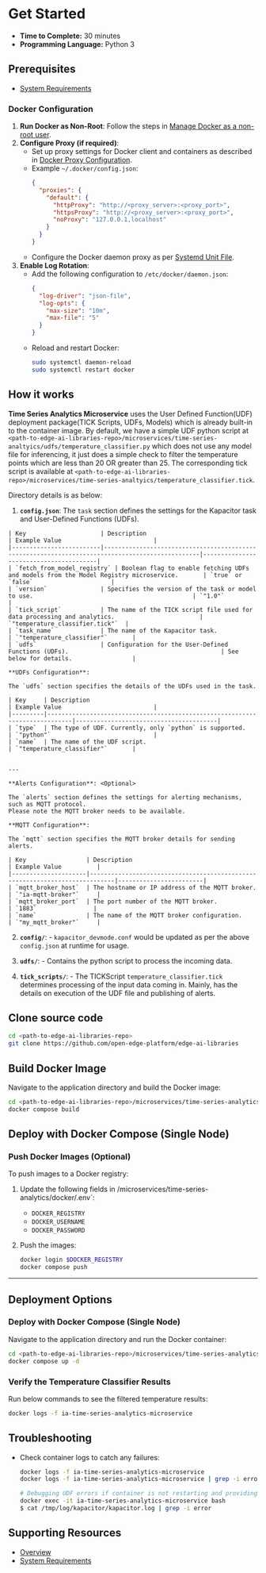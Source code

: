 # Get Started

-   **Time to Complete:** 30 minutes
-   **Programming Language:**  Python 3

## Prerequisites

- [System Requirements](system-requirements.md)


### Docker Configuration

1. **Run Docker as Non-Root**: Follow the steps in [Manage Docker as a non-root user](https://docs.docker.com/engine/install/linux-postinstall/#manage-docker-as-a-non-root-user).
2. **Configure Proxy (if required)**:
   - Set up proxy settings for Docker client and containers as described in [Docker Proxy Configuration](https://docs.docker.com/network/proxy/).
   - Example `~/.docker/config.json`:
     ```json
     {
       "proxies": {
         "default": {
           "httpProxy": "http://<proxy_server>:<proxy_port>",
           "httpsProxy": "http://<proxy_server>:<proxy_port>",
           "noProxy": "127.0.0.1,localhost"
         }
       }
     }
     ```
   - Configure the Docker daemon proxy as per [Systemd Unit File](https://docs.docker.com/engine/daemon/proxy/#systemd-unit-file).
3. **Enable Log Rotation**:
   - Add the following configuration to `/etc/docker/daemon.json`:
     ```json
     {
       "log-driver": "json-file",
       "log-opts": {
         "max-size": "10m",
         "max-file": "5"
       }
     }
     ```
   - Reload and restart Docker:
     ```bash
     sudo systemctl daemon-reload
     sudo systemctl restart docker
     ```

## How it works

**Time Series Analytics Microservice** uses the User Defined Function(UDF) deployment package(TICK Scripts, UDFs, Models) which is already built-in to the container image.
By default, we have a simple UDF python script at `<path-to-edge-ai-libraries-repo>/microservices/time-series-analtyics/udfs/temperature_classifier.py` which does not use any model file for
inferencing, it just does a simple check to filter the temperature points which are less than 20 OR greater than 25. 
The corresponding tick script is available at `<path-to-edge-ai-libraries-repo>/microservices/time-series-analtyics/temperature_classifier.tick`. 

Directory details is as below:
  
  1. **`config.json`**:
    The `task` section defines the settings for the Kapacitor task and User-Defined Functions (UDFs).

    | Key                     | Description                                                                                     | Example Value                          |
    |-------------------------|-------------------------------------------------------------------------------------------------|----------------------------------------|
    | `fetch_from_model_registry` | Boolean flag to enable fetching UDFs and models from the Model Registry microservice.       | `true` or `false`                      |
    | `version`               | Specifies the version of the task or model to use.                                             | `"1.0"`                                |
    | `tick_script`           | The name of the TICK script file used for data processing and analytics.                        | `"temperature_classifier.tick"`  |
    | `task_name`             | The name of the Kapacitor task.                                                                | `"temperature_classifier"`       |
    | `udfs`                  | Configuration for the User-Defined Functions (UDFs).                                           | See below for details.                 |

    **UDFs Configuration**:

    The `udfs` section specifies the details of the UDFs used in the task.

    | Key     | Description                                                                 | Example Value                          |
    |---------|-----------------------------------------------------------------------------|----------------------------------------|
    | `type`  | The type of UDF. Currently, only `python` is supported.                     | `"python"`                             |
    | `name`  | The name of the UDF script.                                                 | `"temperature_classifier"`       |
  

    ---

    **Alerts Configuration**: <Optional>

    The `alerts` section defines the settings for alerting mechanisms, such as MQTT protocol.
    Please note the MQTT broker needs to be available.

    **MQTT Configuration**:

    The `mqtt` section specifies the MQTT broker details for sending alerts.

    | Key                 | Description                                                                 | Example Value          |
    |---------------------|-----------------------------------------------------------------------------|------------------------|
    | `mqtt_broker_host`  | The hostname or IP address of the MQTT broker.                              | `"ia-mqtt-broker"`     |
    | `mqtt_broker_port`  | The port number of the MQTT broker.                                         | `1883`                |
    | `name`              | The name of the MQTT broker configuration.                                 | `"my_mqtt_broker"`     |


  2. **`config/`**:
    - `kapacitor_devmode.conf` would be updated as per the above `config.json` at runtime for usage.

  3. **`udfs/`**:
    - Contains the python script to process the incoming data.

  4. **`tick_scripts/`**:
    - The TICKScript `temperature_classifier.tick` determines processing of the input data coming in.
      Mainly, has the details on execution of the UDF file and publishing of alerts. 

## Clone source code

```bash
cd <path-to-edge-ai-libraries-repo>
git clone https://github.com/open-edge-platform/edge-ai-libraries
```

## Build Docker Image

Navigate to the application directory and build the Docker image:

```bash
cd <path-to-edge-ai-libraries-repo>/microservices/time-series-analytics/docker
docker compose build
```

## Deploy with Docker Compose (Single Node)

### Push Docker Images (Optional)

To push images to a Docker registry:

1. Update the following fields in <path-to-edge-ai-libraries-repo>/microservices/time-series-analytics/docker/.env`:
   - `DOCKER_REGISTRY`
   - `DOCKER_USERNAME`
   - `DOCKER_PASSWORD`

2. Push the images:
   ```bash
   docker login $DOCKER_REGISTRY
   docker compose push
   ```

---

## Deployment Options

### Deploy with Docker Compose (Single Node)

Navigate to the application directory and run the Docker container:

```bash
cd <path-to-edge-ai-libraries-repo>/microservices/time-series-analytics/docker
docker compose up -d
```

### Verify the Temperature Classifier Results

Run below commands to see the filtered temperature results:


``` bash
docker logs -f ia-time-series-analytics-microservice
```


## Troubleshooting

- Check container logs to catch any failures:

  ```bash
  docker logs -f ia-time-series-analytics-microservice
  docker logs -f ia-time-series-analytics-microservice | grep -i error

  # Debugging UDF errors if container is not restarting and providing expected results
  docker exec -it ia-time-series-analytics-microservice bash
  $ cat /tmp/log/kapacitor/kapacitor.log | grep -i error
  ```

## Supporting Resources

* [Overview](Overview.md)
* [System Requirements](system-requirements.md)
